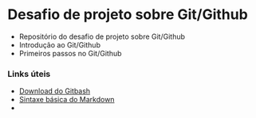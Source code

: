 # Desafio de projeto sobre Git/Github
- Repositório do desafio de projeto sobre Git/Github
- Introdução ao Git/Github
- Primeiros passos no Git/Github

### Links úteis 

- [Download do Gitbash](https://git-scm.com/)
- [Sintaxe básica do Markdown](https://www.markdownguide.org/basic-syntax/)
- 

